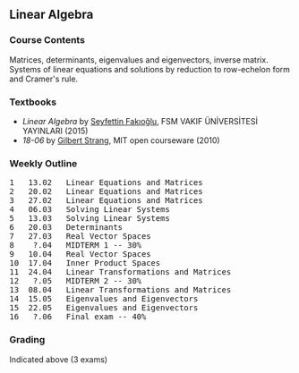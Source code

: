 ## Linear Algebra

### Course Contents
Matrices, determinants, eigenvalues and eigenvectors, inverse matrix. Systems of linear equations and solutions by reduction to row-echelon form and Cramer's rule.

### Textbooks
* _Linear Algebra_ by [Seyfettin Fakıoğlu](https://www.pandora.com.tr/kitap/linear-algebra-lineer-cebir/458419), FSM VAKIF ÜNİVERSİTESİ YAYINLARI (2015)
* _18-06_ by [Gilbert Strang](https://ocw.mit.edu/courses/mathematics/18-06-linear-algebra-spring-2010/video-lectures/), MIT open courseware (2010)

### Weekly Outline
<pre>
1	13.02	Linear Equations and Matrices
2	20.02	Linear Equations and Matrices
3	27.02	Linear Equations and Matrices
4	06.03	Solving Linear Systems
5	13.03	Solving Linear Systems
6	20.03	Determinants
7	27.03	Real Vector Spaces
8	 ?.04	MIDTERM 1 -- 30%
9	10.04	Real Vector Spaces
10	17.04	Inner Product Spaces
11	24.04	Linear Transformations and Matrices
12	 ?.05	MIDTERM 2 -- 30%
13	08.04	Linear Transformations and Matrices
14	15.05	Eigenvalues and Eigenvectors
15	22.05	Eigenvalues and Eigenvectors
16	 ?.06	Final exam -- 40%
</pre>

### Grading
Indicated above (3 exams)

